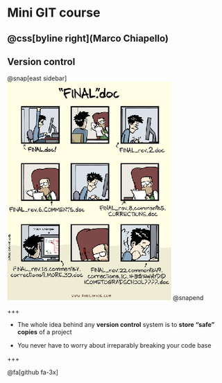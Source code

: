 # Mini GIT course

@css[byline right](Marco Chiapello)
---
## Version control

@snap[east sidebar]
![Logo](assets/img/phd101212s.png)
@snapend

+++

* The whole idea behind any **version control** system is to **store “safe” copies** of a project 

* You never have to worry about irreparably breaking your code base

+++

@fa[github fa-3x]


